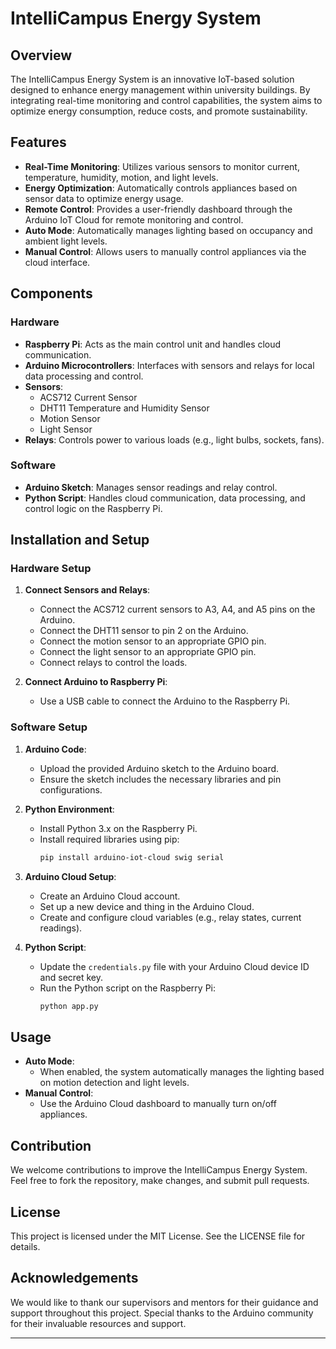 # IntelliCampus Energy System

## Overview

The IntelliCampus Energy System is an innovative IoT-based solution designed to enhance energy management within university buildings. By integrating real-time monitoring and control capabilities, the system aims to optimize energy consumption, reduce costs, and promote sustainability.

## Features

- **Real-Time Monitoring**: Utilizes various sensors to monitor current, temperature, humidity, motion, and light levels.
- **Energy Optimization**: Automatically controls appliances based on sensor data to optimize energy usage.
- **Remote Control**: Provides a user-friendly dashboard through the Arduino IoT Cloud for remote monitoring and control.
- **Auto Mode**: Automatically manages lighting based on occupancy and ambient light levels.
- **Manual Control**: Allows users to manually control appliances via the cloud interface.

## Components

### Hardware

- **Raspberry Pi**: Acts as the main control unit and handles cloud communication.
- **Arduino Microcontrollers**: Interfaces with sensors and relays for local data processing and control.
- **Sensors**:
  - ACS712 Current Sensor
  - DHT11 Temperature and Humidity Sensor
  - Motion Sensor
  - Light Sensor
- **Relays**: Controls power to various loads (e.g., light bulbs, sockets, fans).

### Software

- **Arduino Sketch**: Manages sensor readings and relay control.
- **Python Script**: Handles cloud communication, data processing, and control logic on the Raspberry Pi.

## Installation and Setup

### Hardware Setup

1. **Connect Sensors and Relays**:
   - Connect the ACS712 current sensors to A3, A4, and A5 pins on the Arduino.
   - Connect the DHT11 sensor to pin 2 on the Arduino.
   - Connect the motion sensor to an appropriate GPIO pin.
   - Connect the light sensor to an appropriate GPIO pin.
   - Connect relays to control the loads.

2. **Connect Arduino to Raspberry Pi**:
   - Use a USB cable to connect the Arduino to the Raspberry Pi.

### Software Setup

1. **Arduino Code**:
   - Upload the provided Arduino sketch to the Arduino board.
   - Ensure the sketch includes the necessary libraries and pin configurations.

2. **Python Environment**:
   - Install Python 3.x on the Raspberry Pi.
   - Install required libraries using pip:
     ```bash
     pip install arduino-iot-cloud swig serial
     ```

3. **Arduino Cloud Setup**:
   - Create an Arduino Cloud account.
   - Set up a new device and thing in the Arduino Cloud.
   - Create and configure cloud variables (e.g., relay states, current readings).

4. **Python Script**:
   - Update the `credentials.py` file with your Arduino Cloud device ID and secret key.
   - Run the Python script on the Raspberry Pi:
     ```bash
     python app.py
     ```

## Usage

- **Auto Mode**: 
  - When enabled, the system automatically manages the lighting based on motion detection and light levels.
- **Manual Control**:
  - Use the Arduino Cloud dashboard to manually turn on/off appliances.

## Contribution

We welcome contributions to improve the IntelliCampus Energy System. Feel free to fork the repository, make changes, and submit pull requests.

## License

This project is licensed under the MIT License. See the LICENSE file for details.

## Acknowledgements

We would like to thank our supervisors and mentors for their guidance and support throughout this project. Special thanks to the Arduino community for their invaluable resources and support.

---


